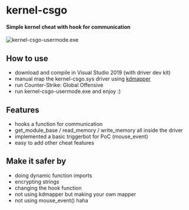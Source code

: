 # kernel-csgo

#### Simple kernel cheat with hook for communication

![kernel-csgo-usermode.exe](https://imgur.com/8GdCwR9.png)

## How to use
- download and compile in Visual Studio 2019 (with driver dev kit)
- manual map the kernel-csgo.sys driver using [kdmapper](https://github.com/TheCruZ/kdmapper-1803-2004)
- run Counter-Strike: Global Offensive
- run kernel-csgo-usermode.exe and enjoy :)

## Features
- hooks a function for communication
- get_module_base / read_memory / write_memory all inside the driver
- implemented a basic triggerbot for PoC (mouse_event)
- easy to add other cheat features

## Make it safer by
- doing dynamic function imports
- encrypting strings
- changing the hook function
- not using kdmapper but making your own mapper
- not using mouse_event() haha
